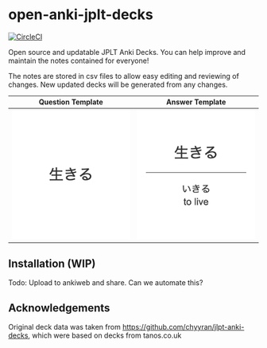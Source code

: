 # open-anki-jplt-decks
[![CircleCI](https://circleci.com/gh/jamsinclair/open-anki-jplt-decks.svg?style=svg&circle-token=7d839bbb41ce0f2dd5d27eeb7b9668fc7b5c55f5)](https://circleci.com/gh/jamsinclair/open-anki-jplt-decks)
  
Open source and updatable JPLT Anki Decks. You can help improve and maintain the notes contained for everyone!

The notes are stored in csv files to allow easy editing and reviewing of changes. New updated decks will be generated from any changes.

| Question Template | Answer Template |
| :---: | :---: |
| ![Question Template](screenshots/question.png) | ![Answer Template](screenshots/answer.png) |

## Installation (WIP)

Todo: Upload to ankiweb and share. Can we automate this?

## Acknowledgements
Original deck data was taken from https://github.com/chyyran/jlpt-anki-decks,
which were based on decks from tanos.co.uk
